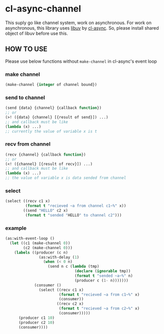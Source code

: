 # cl-async-channel 
This suply go like channel system, work on asynchronous.
For work on asynchronous, this library uses [libuv](https://github.com/libuv/libuv) by [cl-async](https://github.com/orthecreedence/cl-async). So, please install shared object of libuv before use this.


## HOW TO USE 
Please use below functions without `make-channel` in cl-async's event loop

### make channel
```lisp
(make-channel {integer of channel bound})
```

### send to channel 
```lisp
(send {data} {channel} {callback function})
;; or 
(>! ({data} {channel} [{result of send}]) ...)
;; and callback must be like 
(lambda (x) ...)
;; currently the value of variable x is t
```

### recv from channel 
```lisp
(recv {channel} {callback function})
;; or
(<! ({channel} [{result of recv}]) ...)
;; and callback must be like 
(lambda (x) ...)
;; the value of variable x is data sended from channel
```

### select 
```lisp 
(select ((recv c1 x)
         (format t "recieved ~a from channel c1~%" x))
        ((send "HELLO" c2 x)
         (format t "sended "HELLO" to channel c2")))
```


### example
```lisp
(as:with-event-loop ()
  (let ((c1 (make-channel 0))
        (c2 (make-channel 0)))
    (labels ((producer (c n)
               (as:with-delay (1)
                 (when (< 0 n)
                   (send n c (lambda (tmp)
                               (declare (ignorable tmp))
                               (format t "sended ~a~%" n)
                               (producer c (1- n)))))))
             (consumer ()
               (select ((recv c1 x)
                        (format t "recieved ~a from c1~%" x)
                        (consumer))
                       ((recv c2 x)
                        (format t "recieved ~a from c2~%" x)
                        (consumer)))))
      (producer c1 10)
      (producer c2 10)
      (consumer))))
```
